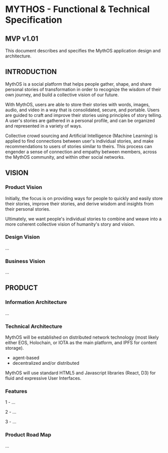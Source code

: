 # MYTHOS - Functional & Technical Specification
## MVP v1.01

This document describes and specifies the MythOS application design and architecture.


## INTRODUCTION

MythOS is a social platform that helps people gather, shape, and share personal stories of transformation in order to recognize the wisdom of their own journey, and build a collective vision of our future.

With MythOS, users are able to store their stories with words, images, audio, and video in a way that is consolidated, secure, and portable. Users are guided to craft and improve their stories using principles of story telling. A user's stories are gathered in a personal profile, and can be organized and represented in a variety of ways.  

Collective crowd sourcing and Artificial Intelligence (Machine Learning) is applied to find connections between user's individual stories, and make recommendations to users of stories similar to theirs.  This process can engender a sense of connection and empathy between members, across the MythOS community, and within other social networks.  

## VISION
### Product Vision
Initially, the focus is on providing ways for people to quickly and easily store their stories, improve their stories, and derive wisdom and insights from their personal stories.  

Ultimately, we want people's individual stories to combine and weave into a more coherent collective vision of humanity's story and vision.

### Design Vision
...

### Business Vision
...

## PRODUCT
### Information Architecture
...
### Technical Architecture 

MythOS will be established on distributed network technology (most likely either EOS, Holochain, or IOTA as the main platform, and IPFS for content storage).  

- agent-based 
- decentralized and/or distributed 

MythOS will use standard HTML5 and Javascript libraries (React, D3) for fluid and expressive User Interfaces.  

### Features

1 - ...

2 - ...

3 - ... 

### Product Road Map
...
